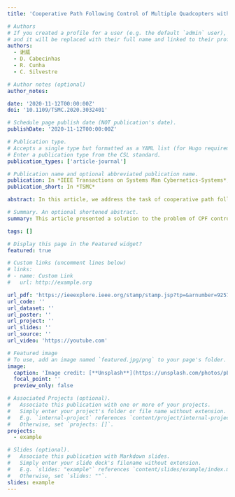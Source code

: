 ```yaml
---
title: 'Cooperative Path Following Control of Multiple Quadcopters with Unknown External Disturbances'

# Authors
# If you created a profile for a user (e.g. the default `admin` user), write the username (folder name) here
# and it will be replaced with their full name and linked to their profile.
authors:
  - 谢威
  - D. Cabecinhas
  - R. Cunha
  - C. Silvestre

# Author notes (optional)
author_notes:

date: '2020-11-12T00:00:00Z'
doi: '10.1109/TSMC.2020.3032401'

# Schedule page publish date (NOT publication's date).
publishDate: '2020-11-12T00:00:00Z'

# Publication type.
# Accepts a single type but formatted as a YAML list (for Hugo requirements).
# Enter a publication type from the CSL standard.
publication_types: ['article-journal']

# Publication name and optional abbreviated publication name.
publication: In *IEEE Transactions on Systems Man Cybernetics-Systems*, 2020
publication_short: In *TSMC*

abstract: In this article, we address the task of cooperative path following control of multiple autonomous quadcopters in the presence of unknown external disturbances. Under the assumption that the communications among the vehicles are bidirectional and continuous, a synchronized path following strategy is proposed that regulates the speed of each vehicle along its path to reach consensus in relative position. Moreover, collision-free transient paths from the vehicle initial positions to a group of suitable selected positions along the desired paths are designed. Building on the backstepping technique, the proposed path following controller for each individual vehicle drives the quadcopter toward, and to stay within an arbitrarily small neighborhood of its corresponding desired path, achieving global uniformly ultimately boundedness. In addition, the devised controller guarantees that the actuations are bounded with respect to the position error. The controller is also made robust to external constant or slowly time-varying disturbances by the introduction of dynamic estimators for the disturbances. A projection operator is used to ensure that the estimates remain within the prescribed bounds and are sufficiently smooth to be backstepped. In order to validate the effectiveness and performance of the proposed methodology, we present and analyze both simulation and experimental results.

# Summary. An optional shortened abstract.
summary: This article presented a solution to the problem of CPF control of a group of underactuated autonomous quadcopters. 

tags: []

# Display this page in the Featured widget?
featured: true

# Custom links (uncomment lines below)
# links:
# - name: Custom Link
#   url: http://example.org

url_pdf: 'https://ieeexplore.ieee.org/stamp/stamp.jsp?tp=&arnumber=9257200'
url_code: ''
url_dataset: ''
url_poster: ''
url_project: ''
url_slides: ''
url_source: ''
url_video: 'https://youtube.com'

# Featured image
# To use, add an image named `featured.jpg/png` to your page's folder.
image:
  caption: 'Image credit: [**Unsplash**](https://unsplash.com/photos/pLCdAaMFLTE)'
  focal_point: ''
  preview_only: false

# Associated Projects (optional).
#   Associate this publication with one or more of your projects.
#   Simply enter your project's folder or file name without extension.
#   E.g. `internal-project` references `content/project/internal-project/index.md`.
#   Otherwise, set `projects: []`.
projects:
  - example

# Slides (optional).
#   Associate this publication with Markdown slides.
#   Simply enter your slide deck's filename without extension.
#   E.g. `slides: "example"` references `content/slides/example/index.md`.
#   Otherwise, set `slides: ""`.
slides: example
---
```


<!-- 
{{% callout note %}}
Click the _Cite_ button above to demo the feature to enable visitors to import publication metadata into their reference management software.
{{% /callout %}}

{{% callout note %}}
Create your slides in Markdown - click the _Slides_ button to check out the example.
{{% /callout %}}

Add the publication's **full text** or **supplementary notes** here. You can use rich formatting such as including [code, math, and images](https://docs.hugoblox.com/content/writing-markdown-latex/). -->
